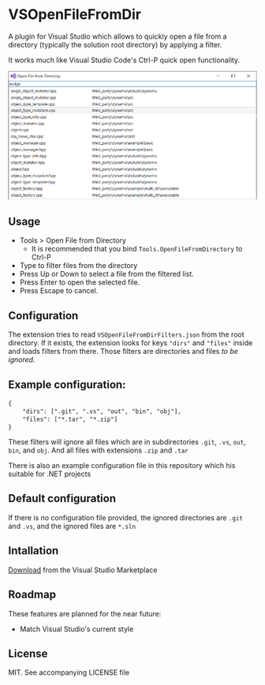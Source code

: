 # VSOpenFileFromDir

A plugin for Visual Studio which allows to quickly open a file from a directory (typically the solution root directory) by applying a filter.

It works much like Visual Studio Code's Ctrl-P quick open functionality.

![Open File from Directory](preview.png?raw=true "Open File from Directory")

## Usage

* Tools > Open File from Directory
    * It is recommended that you bind `Tools.OpenFileFromDirectory` to Ctrl-P
* Type to filter files from the directory
* Press Up or Down to select a file from the filtered list.
* Press Enter to open the selected file.
* Press Escape to cancel.

## Configuration

The extension tries to read `VSOpenFileFromDirFilters.json` from the root directory. If it exists, the extension looks for keys `"dirs"` and `"files"` inside and loads filters from there. Those filters are directories and files *to be ignored*. 

## Example configuration:

```
{
    "dirs": [".git", ".vs", "out", "bin", "obj"],
    "files": ["*.tar", "*.zip"]
}
```

These filters will ignore all files which are in subdirectories `.git`, `.vs`, `out`, `bin`, and `obj`. And all files with extensions `.zip` and `.tar`

There is also an example configuration file in this repository which his suitable for .NET projects

## Default configuration

If there is no configuration file provided, the ignored directories are `.git` and `.vs`, and the ignored files are `*.sln`

## Intallation

[Download](https://marketplace.visualstudio.com/items?itemName=ibob.OpenFileFromDir) from the Visual Studio Marketplace

## Roadmap

These features are planned for the near future:

* Match Visual Studio's current style

## License

MIT. See accompanying LICENSE file
